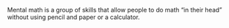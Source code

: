 Mental math is a group of skills that allow people to do math “in their head” without using pencil and paper or a calculator.

